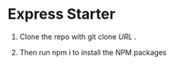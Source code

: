 # Express Starter

1. Clone the repo with git clone _URL_ .

2. Then run npm i to install the NPM packages
